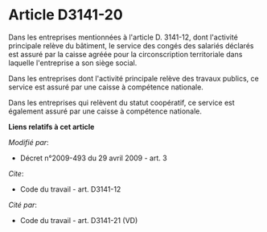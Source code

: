 # Article D3141-20

Dans les entreprises mentionnées à l'article D. 3141-12, dont l'activité principale relève du bâtiment, le service des congés
des salariés déclarés est assuré par la caisse agréée pour la circonscription territoriale dans laquelle l'entreprise a son
siège social. 

Dans les entreprises dont l'activité principale relève des travaux publics, ce service est assuré par une caisse à compétence
nationale. 

Dans les entreprises qui relèvent du statut coopératif, ce service est également assuré par une caisse à compétence
nationale.

**Liens relatifs à cet article**

_Modifié par_:

  - Décret n°2009-493 du 29 avril 2009 - art. 3

_Cite_:

  - Code du travail - art. D3141-12

_Cité par_:

  - Code du travail - art. D3141-21 (VD)

